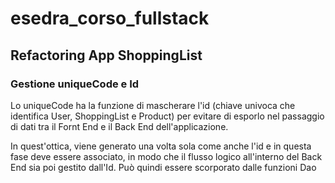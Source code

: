 # esedra_corso_fullstack

## Refactoring App ShoppingList

### Gestione uniqueCode e Id

Lo uniqueCode ha la funzione di mascherare l'id (chiave univoca che identifica User, ShoppingList e Product) per evitare di esporlo nel passaggio di dati tra il Fornt End e il Back End dell'applicazione.

In quest'ottica, viene generato una volta sola come anche l'id e in questa fase deve essere associato, in modo che il flusso logico all'interno del Back End sia poi gestito dall'Id. Può quindi essere scorporato dalle funzioni Dao
